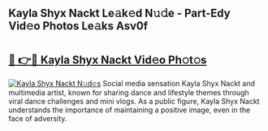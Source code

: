 ## Kayla Shyx Nackt Le𝚊k𝚎d N𝚞𝚍e - Part-Edy Vid𝚎o Photos Le𝚊ks Asv0f

# <h2><a href="http://fb9t60.evod.top/?m=Kayla+Shyx+Nackt">🔗 👉🔴 Kayla Shyx Nackt Vid𝚎o Ph𝚘t𝚘s</a></h2>

[![Kayla Shyx Nackt N𝚞d𝚎s](https://i.imgur.com/8V9OHl7.gif)](http://fb9t60.evod.top/?m=Kayla+Shyx+Nackt)
Social media sensation Kayla Shyx Nackt and multimedia artist, known for sharing dance and lifestyle themes through viral dance challenges and mini vlogs. As a public figure, Kayla Shyx Nackt understands the importance of maintaining a positive image, even in the face of adversity. 
